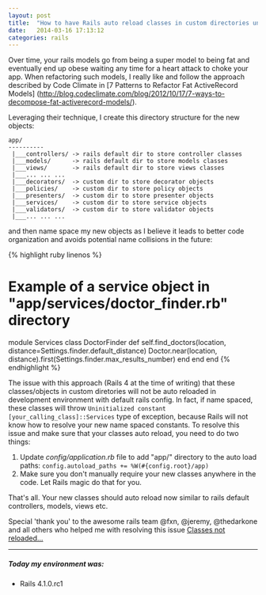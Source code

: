 ```yaml
---
layout: post
title:  "How to have Rails auto reload classes in custom directories under app/"
date:   2014-03-16 17:13:12
categories: rails
---
```


Over time, your rails models go from being a super model to being fat and eventually end up
obese waiting any time for a heart attack to choke your app. When refactoring such models, I really
like and follow the approach described by Code Climate in [7 Patterns to Refactor Fat ActiveRecord Models]
(http://blog.codeclimate.com/blog/2012/10/17/7-ways-to-decompose-fat-activerecord-models/).

<!--more-->

Leveraging their technique, I create this directory structure for the new objects:

 ```
app/
----------
  |___controllers/ -> rails default dir to store controller classes
  |___models/      -> rails default dir to store models classes
  |___views/       -> rails default dir to store views classes
  |___... ... ...
  |___decorators/  -> custom dir to store decorator objects
  |___policies/    -> custom dir to store policy objects
  |___presenters/  -> custom dir to store presenter objects
  |___services/    -> custom dir to store service objects
  |___validators/  -> custom dir to store validator objects
  |___... ... ...
```

and then name space my new objects as I believe it leads to better code organization and
avoids potential name collisions in the future:


{% highlight ruby linenos %}
# Example of a service object in "app/services/doctor_finder.rb" directory
module Services
  class DoctorFinder
    def self.find_doctors(location, distance=Settings.finder.default_distance)
      Doctor.near(location, distance).first(Settings.finder.max_results_number)
    end
  end
end
{% endhighlight %}

The issue with this approach (Rails 4 at the time of writing) that these classes/objects in custom
diretories will not be auto reloaded in development environment with default rails config. In fact,
if name spaced, these classes will throw `Uninitialized constant [your_calling_class]::Services`
type of exception, because Rails will not know how to resolve your new name spaced constants.
To resolve this issue and make sure that your classes auto reload, you need to do two things:

1. Update _config/application.rb_ file to add "app/" directory to the auto load paths:
`config.autoload_paths += %W(#{config.root}/app)`
1. Make sure you don't manually require your new classes anywhere in the code. Let Rails magic
do that for you.

That's all. Your new classes should auto reload now similar to rails default controllers, models,
views etc.

Special 'thank you' to the awesome rails team @fxn, @jeremy, @thedarkone and all others who helped me with
resolving this issue [Classes not reloaded...](https://github.com/rails/rails/issues/14382)
___
##### Today my environment was:

- Rails 4.1.0.rc1
